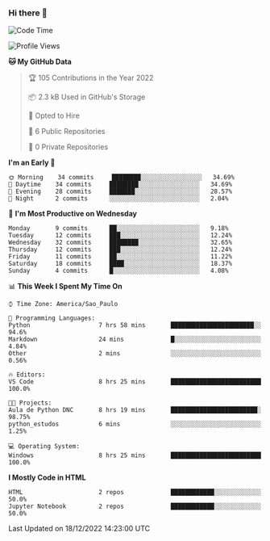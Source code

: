 ### Hi there 👋

<!--
**igabriel-gb/igabriel-gb** is a ✨ _special_ ✨ repository because its `README.md` (this file) appears on your GitHub profile.

Here are some ideas to get you started:

- 🔭 I’m currently working on ...
- 🌱 I’m currently learning ...
- 👯 I’m looking to collaborate on ...
- 🤔 I’m looking for help with ...
- 💬 Ask me about ...
- 📫 How to reach me: ...
- 😄 Pronouns: ...
- ⚡ Fun fact: ...
-->

<!--START_SECTION:waka-->
![Code Time](http://img.shields.io/badge/Code%20Time-74%20hrs%2056%20mins-blue)

![Profile Views](http://img.shields.io/badge/Profile%20Views-1-blue)

**🐱 My GitHub Data** 

> 🏆 105 Contributions in the Year 2022
 > 
> 📦 2.3 kB Used in GitHub's Storage 
 > 
> 💼 Opted to Hire
 > 
> 📜 6 Public Repositories 
 > 
> 🔑 0 Private Repositories  
 > 
**I'm an Early 🐤** 

```text
🌞 Morning    34 commits     ████████░░░░░░░░░░░░░░░░░   34.69% 
🌇 Daytime    34 commits     ████████░░░░░░░░░░░░░░░░░   34.69% 
🌃 Evening    28 commits     ███████░░░░░░░░░░░░░░░░░░   28.57% 
🌙 Night      2 commits      ░░░░░░░░░░░░░░░░░░░░░░░░░   2.04%

```
📅 **I'm Most Productive on Wednesday** 

```text
Monday       9 commits      ██░░░░░░░░░░░░░░░░░░░░░░░   9.18% 
Tuesday      12 commits     ███░░░░░░░░░░░░░░░░░░░░░░   12.24% 
Wednesday    32 commits     ████████░░░░░░░░░░░░░░░░░   32.65% 
Thursday     12 commits     ███░░░░░░░░░░░░░░░░░░░░░░   12.24% 
Friday       11 commits     ██░░░░░░░░░░░░░░░░░░░░░░░   11.22% 
Saturday     18 commits     ████░░░░░░░░░░░░░░░░░░░░░   18.37% 
Sunday       4 commits      █░░░░░░░░░░░░░░░░░░░░░░░░   4.08%

```


📊 **This Week I Spent My Time On** 

```text
⌚︎ Time Zone: America/Sao_Paulo

💬 Programming Languages: 
Python                   7 hrs 58 mins       ███████████████████████░░   94.6% 
Markdown                 24 mins             █░░░░░░░░░░░░░░░░░░░░░░░░   4.84% 
Other                    2 mins              ░░░░░░░░░░░░░░░░░░░░░░░░░   0.56%

🔥 Editors: 
VS Code                  8 hrs 25 mins       █████████████████████████   100.0%

🐱‍💻 Projects: 
Aula de Python DNC       8 hrs 19 mins       ████████████████████████░   98.75% 
python_estudos           6 mins              ░░░░░░░░░░░░░░░░░░░░░░░░░   1.25%

💻 Operating System: 
Windows                  8 hrs 25 mins       █████████████████████████   100.0%

```

**I Mostly Code in HTML** 

```text
HTML                     2 repos             ████████████░░░░░░░░░░░░░   50.0% 
Jupyter Notebook         2 repos             ████████████░░░░░░░░░░░░░   50.0%

```



 Last Updated on 18/12/2022 14:23:00 UTC
<!--END_SECTION:waka-->
